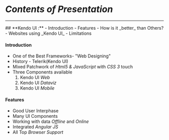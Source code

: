# _**Contents of Presentation**_
<hr>
## **Kendo UI :**
- Introduction
- Features
- How is it _better_ than Others?
- Websites using _Kendo UI_
- Limitations

#### Introduction
- One of the Best Frameworks- "Web Designing"
- History - Telerik(Kendo UI)
- Mixed Patchwork of _Html5 & JavaScript_ with _CSS 3_ touch
- Three Components available
  1. Kendo UI _Web_
  2. Kendo UI _Dataviz_
  3. Kendo UI _Mobile_

#### Features
- Good User Interphase
- Many UI Components
- Working with data _Offline_ and _Online_
- Integrated _Angular JS_
- All Top _Browser Support_

